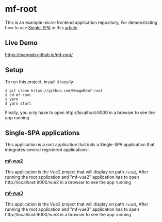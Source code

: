 # mf-root
This is an example micro-frontend application repository,
For demonstrating how to use [Single-SPA](https://single-spa.js.org/) in this [article](https://medium.com/@a.sinlapakorn/%E0%B8%AA%E0%B8%A3%E0%B9%89%E0%B8%B2%E0%B8%87-micro-frontends-%E0%B8%94%E0%B9%89%E0%B8%A7%E0%B8%A2-single-spa-part-1-beginner-level-6644bf407d93).

## Live Demo
https://mangob.github.io/mf-root/

## Setup
To run this project, install it locally:

```
$ git clone https://github.com/MangoB/mf-root
$ cd mf-root
$ yarn
$ yarn start
```

Finally, you only have to open http://localhost:9000 in a browser to see the app running

## Single-SPA applications
This application is a root application that inits a Single-SPA application that integrates several registered applications:

#### [mf-vue2](https://github.com/MangoB/mf-vue2)
This application is the Vue2 project that will display on path `/vue2`,
After running the root application and "mf-vue2" application has to open http://localhost:9000/vue2 in a browser to see the app running

#### [mf-vue3](https://github.com/MangoB/mf-vue3)
This application is the Vue3 project that will display on path `/vue3`,
After running the root application and "mf-vue3" application has to open http://localhost:9000/vue3 in a browser to see the app running
